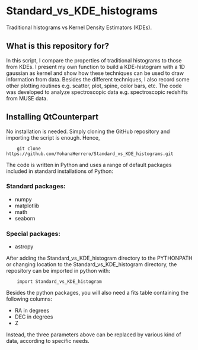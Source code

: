 # Standard_vs_KDE_histograms
Traditional histograms vs Kernel Density Estimators (KDEs).

## **What is this repository for?**

In this script, I compare the properties of traditional histograms to those from KDEs. I present my own function to build a KDE-histogram with a 1D gaussian as kernel and show how these techniques can be used to draw information from data. Besides the different techniques, I also record some other plotting routines e.g. scatter, plot, spine, color bars, etc. The code was developed to analyze spectroscopic data e.g. spectroscopic redshifts from MUSE data. 

## **Installing QtCounterpart**

No installation is needed. Simply cloning the GitHub repository and importing the script is enough. Hence, 

```
    git clone https://github.com/YohanaHerrero/Standard_vs_KDE_histograms.git
```

The code is written in Python and uses a range of default packages included in standard installations of Python:

### **Standard packages:**

- numpy  
- matplotlib
- math
- seaborn

### **Special packages:**

- astropy 

After adding the Standard_vs_KDE_histogram directory to the PYTHONPATH or changing location to the Standard_vs_KDE_histogram directory, the repository can be imported in python with:

```
    import Standard_vs_KDE_histogram
```

Besides the python packages, you will also need a fits table containing the following columns:

- RA in degrees
- DEC in degrees
- Z 

Instead, the three parameters above can be replaced by various kind of data, according to specific needs.
